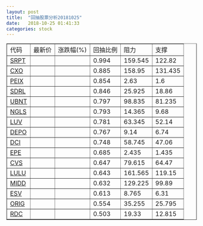 ```yaml
---
layout: post
title:  "回抽股票分析20181025"
date:   2018-10-25 01:41:33
categories: stock
---
```

<script type="text/javascript">
var stockList = []
stockList.push('gb_srpt');
stockList.push('gb_cxo');
stockList.push('gb_peix');
stockList.push('gb_sdrl');
stockList.push('gb_ubnt');
stockList.push('gb_ngls');
stockList.push('gb_luv');
stockList.push('gb_depo');
stockList.push('gb_dci');
stockList.push('gb_epe');
stockList.push('gb_cvs');
stockList.push('gb_lulu');
stockList.push('gb_midd');
stockList.push('gb_esv');
stockList.push('gb_orig');
stockList.push('gb_rdc');
</script>
<table border="1">
 <tr>
 <td>代码</td>
 <td>最新价</td>
 <td>涨跌幅(%)</td>
 <td>回抽比例</td>
 <td>阻力</td>
 <td>支撑</td>
</tr>
  <tr id="srpt">
  <td><a href="http://stock.finance.sina.com.cn/usstock/quotes/SRPT.html" target="_blank">SRPT</a></td><td></td><td></td><td>0.994</td><td>159.545</td><td>122.82</td></tr>
  <tr id="cxo">
  <td><a href="http://stock.finance.sina.com.cn/usstock/quotes/CXO.html" target="_blank">CXO</a></td><td></td><td></td><td>0.885</td><td>158.95</td><td>131.435</td></tr>
  <tr id="peix">
  <td><a href="http://stock.finance.sina.com.cn/usstock/quotes/PEIX.html" target="_blank">PEIX</a></td><td></td><td></td><td>0.854</td><td>2.63</td><td>1.6</td></tr>
  <tr id="sdrl">
  <td><a href="http://stock.finance.sina.com.cn/usstock/quotes/SDRL.html" target="_blank">SDRL</a></td><td></td><td></td><td>0.846</td><td>25.925</td><td>18.86</td></tr>
  <tr id="ubnt">
  <td><a href="http://stock.finance.sina.com.cn/usstock/quotes/UBNT.html" target="_blank">UBNT</a></td><td></td><td></td><td>0.797</td><td>98.835</td><td>81.235</td></tr>
  <tr id="ngls">
  <td><a href="http://stock.finance.sina.com.cn/usstock/quotes/NGLS.html" target="_blank">NGLS</a></td><td></td><td></td><td>0.793</td><td>14.365</td><td>9.68</td></tr>
  <tr id="luv">
  <td><a href="http://stock.finance.sina.com.cn/usstock/quotes/LUV.html" target="_blank">LUV</a></td><td></td><td></td><td>0.781</td><td>63.345</td><td>52.14</td></tr>
  <tr id="depo">
  <td><a href="http://stock.finance.sina.com.cn/usstock/quotes/DEPO.html" target="_blank">DEPO</a></td><td></td><td></td><td>0.767</td><td>9.14</td><td>6.74</td></tr>
  <tr id="dci">
  <td><a href="http://stock.finance.sina.com.cn/usstock/quotes/DCI.html" target="_blank">DCI</a></td><td></td><td></td><td>0.748</td><td>58.745</td><td>47.06</td></tr>
  <tr id="epe">
  <td><a href="http://stock.finance.sina.com.cn/usstock/quotes/EPE.html" target="_blank">EPE</a></td><td></td><td></td><td>0.685</td><td>2.435</td><td>1.435</td></tr>
  <tr id="cvs">
  <td><a href="http://stock.finance.sina.com.cn/usstock/quotes/CVS.html" target="_blank">CVS</a></td><td></td><td></td><td>0.647</td><td>79.615</td><td>64.47</td></tr>
  <tr id="lulu">
  <td><a href="http://stock.finance.sina.com.cn/usstock/quotes/LULU.html" target="_blank">LULU</a></td><td></td><td></td><td>0.643</td><td>161.565</td><td>119.15</td></tr>
  <tr id="midd">
  <td><a href="http://stock.finance.sina.com.cn/usstock/quotes/MIDD.html" target="_blank">MIDD</a></td><td></td><td></td><td>0.632</td><td>129.225</td><td>99.89</td></tr>
  <tr id="esv">
  <td><a href="http://stock.finance.sina.com.cn/usstock/quotes/ESV.html" target="_blank">ESV</a></td><td></td><td></td><td>0.613</td><td>8.765</td><td>6.31</td></tr>
  <tr id="orig">
  <td><a href="http://stock.finance.sina.com.cn/usstock/quotes/ORIG.html" target="_blank">ORIG</a></td><td></td><td></td><td>0.554</td><td>35.255</td><td>25.795</td></tr>
  <tr id="rdc">
  <td><a href="http://stock.finance.sina.com.cn/usstock/quotes/RDC.html" target="_blank">RDC</a></td><td></td><td></td><td>0.503</td><td>19.33</td><td>12.815</td></tr>
</table>
